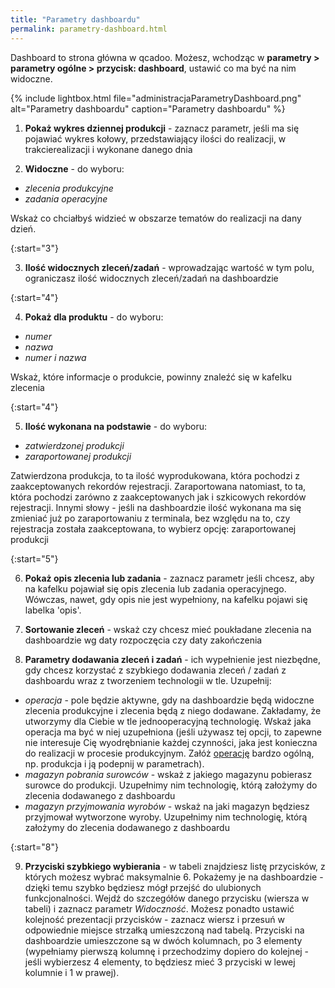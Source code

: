 ```yaml
---
title: "Parametry dashboardu"
permalink: parametry-dashboard.html 
---
```


Dashboard to strona główna w qcadoo. Możesz, wchodząc w **parametry > parametry ogólne > przycisk: dashboard**, ustawić co ma być na nim widoczne.

{% include lightbox.html file="administracjaParametryDashboard.png" alt="Parametry dashboardu" caption="Parametry dashboardu" %}

1. **Pokaż wykres dziennej produkcji** - zaznacz parametr, jeśli ma się pojawiać wykres kołowy, przedstawiający ilości do realizacji, w trakcierealizacji i wykonane danego dnia

2. **Widoczne** - do wyboru:
- _zlecenia produkcyjne_
- _zadania operacyjne_

Wskaż co chciałbyś widzieć w obszarze tematów do realizacji na dany dzień. 

{:start="3"}

3. **Ilość widocznych zleceń/zadań** - wprowadzając wartość w tym polu, ograniczasz ilość widocznych zleceń/zadań na dashboardzie

{:start="4"}

4. **Pokaż dla produktu** - do wyboru:
- _numer_
- _nazwa_
- _numer i nazwa_

Wskaż, które informacje o produkcie, powinny znaleźć się w kafelku zlecenia

{:start="4"}

5. **Ilość wykonana na podstawie** - do wyboru:
- _zatwierdzonej produkcji_
- _zaraportowanej produkcji_

Zatwierdzona produkcja, to ta ilość wyprodukowana, która pochodzi z zaakceptowanych rekordów rejestracji. Zaraportowana natomiast, to ta, która pochodzi zarówno z zaakceptowanych jak i szkicowych rekordów rejestracji. Innymi słowy - jeśli na dashboardzie ilość wykonana ma się zmieniać już po zaraportowaniu z terminala, bez względu na to, czy rejestracja została zaakceptowana, to wybierz opcję: zaraportowanej produkcji

{:start="5"}

6. **Pokaż opis zlecenia lub zadania** - zaznacz parametr jeśli chcesz, aby na kafelku pojawiał się opis zlecenia lub zadania operacyjnego. Wówczas, nawet, gdy opis nie jest wypełniony, na kafelku pojawi się labelka 'opis'. 

7. **Sortowanie zleceń** - wskaż czy chcesz mieć poukładane zlecenia na dashboardzie wg daty rozpoczęcia czy daty zakończenia

8. **Parametry dodawania zleceń i zadań** - ich wypełnienie jest niezbędne, gdy chcesz korzystać z szybkiego dodawania zleceń / zadań z dashboardu wraz z tworzeniem technologii w tle. Uzupełnij:
- _operacja_ - pole będzie aktywne, gdy na dashboardzie będą widoczne zlecenia produkcyjne i zlecenia będą z niego dodawane. Zakładamy, że utworzymy dla Ciebie w tle jednooperacyjną technologię. Wskaż jaka operacja ma być w niej uzupełniona (jeśli używasz tej opcji, to zapewne nie interesuje Cię wyodrębnianie każdej czynności, jaka jest konieczna do realizacji w procesie produkcyjnym. Załóż [operację](/operacje) bardzo ogólną, np. produkcja i ją podepnij w parametrach).
- _magazyn pobrania surowców_ - wskaż z jakiego magazynu pobierasz surowce do produkcji. Uzupełnimy nim technologię, którą założymy do zlecenia dodawanego z dashboardu
- _magazyn przyjmowania wyrobów_ - wskaż na jaki magazyn będziesz przyjmował wytworzone wyroby. Uzupełnimy nim technologię, którą założymy do zlecenia dodawanego z dashboardu

{:start="8"}

9. **Przyciski szybkiego wybierania** - w tabeli znajdziesz listę przycisków, z których możesz wybrać maksymalnie 6. Pokażemy je na dashboardzie - dzięki temu szybko będziesz mógł przejść do ulubionych funkcjonalności. Wejdź do szczegółów danego przycisku (wiersza w tabeli) i zaznacz parametr _Widoczność_. Możesz ponadto ustawić kolejność prezentacji przycisków - zaznacz wiersz i przesuń w odpowiednie miejsce strzałką umieszczoną nad tabelą. Przyciski na dashboardzie umieszczone są w dwóch kolumnach, po 3 elementy (wypełniamy pierwszą kolumnę i przechodzimy dopiero do kolejnej - jeśli wybierzesz 4 elementy, to będziesz mieć 3 przyciski w lewej kolumnie i 1 w prawej). 